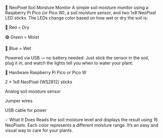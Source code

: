🌱 NeoPixel Soil Moisture Monitor
A simple soil moisture monitor using a Raspberry Pi Pico (or Pico W), a soil moisture sensor, and two 1x8 NeoPixel LED sticks. The LEDs change color based on how wet or dry the soil is:

🔴 Red = Dry

🟢 Green = Moist

🔵 Blue = Wet

Powered via USB — no battery needed. Just stick the sensor in the soil, plug it in, and watch the lights tell you when to water your plant.

🔧 Hardware
Raspberry Pi Pico or Pico W

2 × 1x8 NeoPixel (WS2812) sticks

Analog soil moisture sensor

Jumper wires

USB cable for power

💡 What It Does
Reads the soil moisture level and displays the result using 16 NeoPixels. Each color represents a different moisture range. It’s an easy and visual way to care for your plants.
